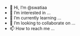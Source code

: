 - 👋 Hi, I’m @swatiaa
- 👀 I’m interested in ...
- 🌱 I’m currently learning ...
- 💞️ I’m looking to collaborate on ...
- 📫 How to reach me ...

<!---
swatiaa/swatiaa is a ✨ special ✨ repository because its `README.md` (this file) appears on your GitHub profile.
You can click the Preview link to take a look at your changes.
--->
